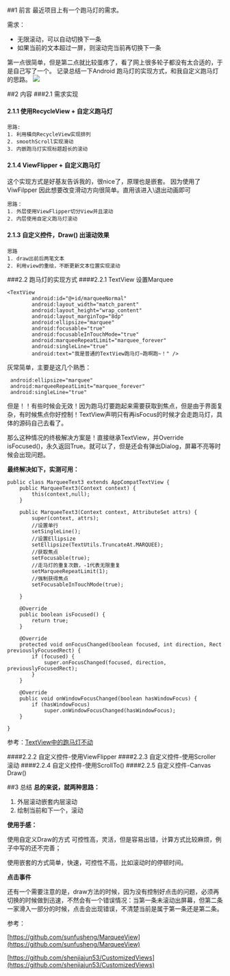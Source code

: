 ##1 前言
最近项目上有一个跑马灯的需求。</br>

需求：

- 无限滚动，可以自动切换下一条
- 如果当前的文本超过一屏，则滚动完当前再切换下一条

第一点很简单，但是第二点就比较蛋疼了，看了网上很多轮子都没有太合适的，于是自己写了一个。 记录总结一下Android 跑马灯的实现方式，和我自定义跑马灯的思路。
![](https://i.imgur.com/XmLwBXN.gif)

##2 内容
###2.1 需求实现
#### 2.1.1 使用RecycleView + 自定义跑马灯
	思路:
	1. 利用橫向RecycleView实现排列
	2. smoothScroll实现滑动 
	3. 内嵌跑马灯实现标题超长的滚动

#### 2.1.4 ViewFlipper + 自定义跑马灯
这个实现方式是好基友告诉我的，很nice了，原理也是嵌套。
因为使用了ViwFilpper 因此想要改变滑动方向很简单。直用该进入\退出动画即可</br>

	思路：
	1. 外层使用ViewFlipper切分View并且滚动
	2. 内层使用自定义跑马灯滚动

#### 2.1.3 自定义控件，Draw() 出滚动效果
	思路
	1. draw出前后两笔文本
	2. 利用view的重绘，不断更新文本位置实现滚动


###2.2 跑马灯的实现方式
####2.2.1 TextView 设置Marquee
```
<TextView
        android:id="@+id/marqueeNormal"
        android:layout_width="match_parent"
        android:layout_height="wrap_content"
        android:layout_marginTop="8dp"
        android:ellipsize="marquee"
        android:focusable="true"
        android:focusableInTouchMode="true"
        android:marqueeRepeatLimit="marquee_forever"
        android:singleLine="true"
        android:text="我是普通的TextView跑马灯~跑啊跑~！" />
```

灰常简单，主要是这几个熟悉：
```
 android:ellipsize="marquee"
 android:marqueeRepeatLimit="marquee_forever"
 android:singleLine="true"
```

但是！！有些时候会无效！因为跑马灯要跑起来需要获取到焦点，但是由于界面复杂，有时候焦点你好控制！TextView声明只有再isFocus的时候才会走跑马灯，具体的源码自己去看了。

那么这种情况的终极解决方案是！直接继承TextView，并Override isFocused()，永久返回True。就可以了，但是还会有弹出Dialog，屏幕不亮等时候会出现问题。

<b>最终解决如下，实测可用：</b>

```
public class MarqueeText3 extends AppCompatTextView {
    public MarqueeText3(Context context) {
        this(context,null);
    }

    public MarqueeText3(Context context, AttributeSet attrs) {
        super(context, attrs);
        //设置单行
        setSingleLine();
        //设置Ellipsize
        setEllipsize(TextUtils.TruncateAt.MARQUEE);
        //获取焦点
        setFocusable(true);
        //走马灯的重复次数，-1代表无限重复
        setMarqueeRepeatLimit(1);
        //强制获得焦点
        setFocusableInTouchMode(true);

    }

    @Override
    public boolean isFocused() {
        return true;
    }

    @Override
    protected void onFocusChanged(boolean focused, int direction, Rect previouslyFocusedRect) {
        if (focused) {
            super.onFocusChanged(focused, direction, previouslyFocusedRect);
        }
    }

    @Override
    public void onWindowFocusChanged(boolean hasWindowFocus) {
        if (hasWindowFocus)
            super.onWindowFocusChanged(hasWindowFocus);
    }

}
```

参考：[TextView中的跑马灯不动](https://blog.csdn.net/zinjin_woxin/article/details/50370897)

####2.2.2 自定义控件-使用ViewFlipper
####2.2.3 自定义控件-使用Scroller 滚动
####2.2.4 自定义控件-使用ScrollTo()
####2.2.5 自定义控件-Canvas Draw()

##3 总结
<b>总的来说，就两种思路：</b> 

1. 外层滚动嵌套内层滚动
2. 绘制当前和下一个，滚动

<b>使用手感：</b>

使用自定义Draw的方式 可控性高，灵活，但是容易出错，计算方式比较麻烦，例子中写的还不完善；

使用嵌套的方式简单，快速，可控性不高，比如滚动时的停顿时间。
 
<b>点击事件</b>

还有一个需要注意的是，draw方法的时候，因为没有控制好点击的问题，必须再切换的时候做到迅速，不然会有一个错误情况：当第一条未滚动出屏幕，但第二条一家滑入一部分的时候，点击会出现错误，不清楚当前是属于第一条还是第二条。

参考：

[https://github.com/sunfusheng/MarqueeView](https://github.com/sunfusheng/MarqueeView)

[https://github.com/shenjiajun53/CustomizedViews](https://github.com/shenjiajun53/CustomizedViews)